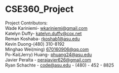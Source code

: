 # CSE360_Project

Project Contributors:<br />
Wade Kariniemi- wkariniemi@gmail.com<br />
Katelyn Duffy- katelyn.duffy@cox.net<br />
Reman Koshaba- rkoshab1@asu.edu<br />
Kevin Duong-(480) 310-8192<br />
Minghao Wei(ming) 670160906@qq.com<br />
Po-Kai(Jerry) Huang- phuang24@asu.edu<br />
Javier Peralta - perajavier626@gmail.com<br />
Ryan Schachte - code@asu.edu - (480) - 452 - 8825<br />
